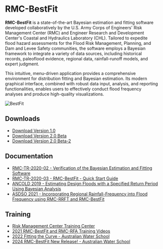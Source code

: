 # RMC-BestFit
**RMC-BestFit** is a state-of-the-art Bayesian estimation and fitting software developed collaboratively by the U.S. Army Corps of Engineers' Risk Management Center (RMC) and Engineer Research and Development Center's Coastal and Hydraulics Laboratory (CHL). Tailored to expedite flood hazard assessments for the Flood Risk Management, Planning, and Dam and Levee Safety communities, the software employs a Bayesian framework to integrate a variety of data sources, including historical records, paleoflood evidence, regional data, rainfall-runoff models, and expert judgment.

This intuitive, menu-driven application provides a comprehensive environment for distribution fitting and Bayesian estimation. Its modern graphical interface, combined with robust data input, analysis, and reporting functionalities, enables users to effectively conduct flood frequency analyses and produce high-quality visualizations.

![BestFit](https://user-images.githubusercontent.com/123974306/232252850-cc900b2c-108a-4c93-81a4-50cfe5f1d5a9.png)

## Downloads
* [Download Version 1.0](https://github.com/USACE-RMC/RMC-BestFit/releases/download/v1.0/RMC-BestFit.v1.0.zip)
* [Download Version 2.0 Beta](https://github.com/USACE-RMC/RMC-BestFit/releases/latest/download/RMC-BestFit.Version.2.0.Beta.zip)
* [Download Version 2.0 Beta-2](https://github.com/USACE-RMC/RMC-BestFit/releases/latest/download/RMC-BestFit.Version.2.0.Beta-2.zip)
  
## Documentation
* [RMC-TR-2020-02 - Verification of the Bayesian Estimation and Fitting Software](https://github.com/USACE-RMC/RMC-BestFit/files/12751843/RMC-TR-2020-02.-.Verification.of.the.Bayesian.Estimation.and.Fitting.Software.pdf)
* [RMC-TR-2020-03 - RMC-BestFit - Quick Start Guide](https://github.com/USACE-RMC/RMC-BestFit/files/12751838/RMC-TR-2020-03.-.RMC-BestFit.-.Quick.Start.Guide.pdf)
* [ANCOLD 2019 - Estimating Design Floods with a Specified Return Period Using Bayesian Analysis](https://github.com/USACE-RMC/RMC-BestFit/files/12751836/ANCOLD.2019.-.Bayesian.Analysis.-.HadenSmith.6-27-19.pdf)
* [ASDSO 2021 - Incorporating Regional Rainfall-Frequency into Flood Frequency using RMC-RRFT and RMC-BestFit](https://github.com/USACE-RMC/RMC-BestFit/files/12751831/ASDSO.RRFT.Paper_Avance.pdf)

## Training
* [Risk Management Center Training Center](https://www.rmc.usace.army.mil/Training/)
* [2021 RMC-BestFit and RMC-RFA Training Videos](https://www.youtube.com/playlist?list=PLEIlpoX-ZknTLKrNq7qeVrCIxT_QtLLSF)
* [2022 Fitting the Curve - Australian Water School](https://www.youtube.com/watch?v=ekduoQrOU2o&t=22s)
* [2024 RMC-BestFit New Release! - Australian Water School](https://www.youtube.com/watch?v=GPMfnkdGxqQ&t=2319s)



